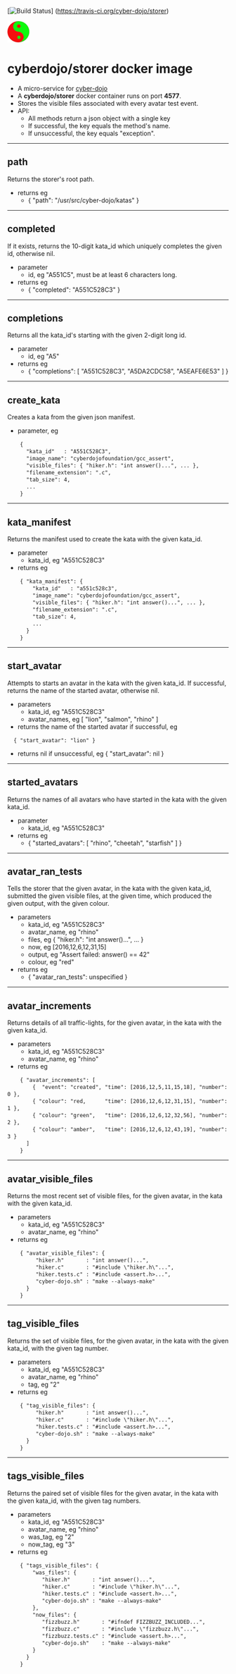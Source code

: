 
[![Build Status](https://travis-ci.org/cyber-dojo/storer.svg?branch=master)]
(https://travis-ci.org/cyber-dojo/storer)

<img src="https://raw.githubusercontent.com/cyber-dojo/nginx/master/images/home_page_logo.png"
alt="cyber-dojo yin/yang logo" width="50px" height="50px"/>

# cyberdojo/storer docker image

- A micro-service for [cyber-dojo](http://cyber-dojo.org)
- A **cyberdojo/storer** docker container runs on port **4577**.
- Stores the visible files associated with every avatar test event.
- API:
  * All methods return a json object with a single key
  * If successful, the key equals the method's name.
  * If unsuccessful, the key equals "exception".

- - - -

## path
Returns the storer's root path.
- returns eg
  * { "path": "/usr/src/cyber-dojo/katas"  }

- - - -

## completed
If it exists, returns the 10-digit kata_id which uniquely completes
the given id, otherwise nil.
- parameter
  * id, eg "A551C5", must be at least 6 characters long.
- returns eg
  * { "completed": "A551C528C3"  }

- - - -

## completions
Returns all the kata_id's starting with the given 2-digit long id.
- parameter
  * id, eg "A5"
- returns eg
  * { "completions": [ "A551C528C3", "A5DA2CDC58", "A5EAFE6E53" ]  }

- - - -

## create_kata
Creates a kata from the given json manifest.
- parameter, eg
```
    {
      "kata_id"   : "A551C528C3",
      "image_name": "cyberdojofoundation/gcc_assert",
      "visible_files": { "hiker.h": "int answer()...", ... },
      "filename_extension": ".c",
      "tab_size": 4,
      ...
    }
```

- - - -

## kata_manifest
Returns the manifest used to create the kata with the given kata_id.
- parameter
  * kata_id, eg "A551C528C3"
- returns eg
```
    { "kata_manifest": {
        "kata_id"   : "a551c528c3",
        "image_name": "cyberdojofoundation/gcc_assert",
        "visible_files": { "hiker.h": "int answer()...", ... },
        "filename_extension": ".c",
        "tab_size": 4,
        ...
      }
    }
```

- - - -

## start_avatar
Attempts to starts an avatar in the kata with the given kata_id.
If successful, returns the name of the started avatar, otherwise nil.
- parameters
  * kata_id,      eg "A551C528C3"
  * avatar_names, eg [ "lion", "salmon", "rhino" ]
- returns the name of the started avatar if successful, eg
```
  { "start_avatar": "lion" }
```
- returns nil if unsuccessful, eg
  { "start_avatar": nil }

- - - -

## started_avatars
Returns the names of all avatars who have started in the kata with the given kata_id.
- parameter
  * kata_id, eg "A551C528C3"
- returns eg
  * { "started_avatars": [ "rhino", "cheetah", "starfish" ] }

- - - -

## avatar_ran_tests
Tells the storer that the given avatar, in the kata with the given kata_id,
submitted the given visible files, at the given time, which produced the given
output, with the given colour.
- parameters
  * kata_id,     eg "A551C528C3"
  * avatar_name, eg "rhino"
  * files,       eg { "hiker.h": "int answer()...", ... }
  * now,         eg [2016,12,6,12,31,15]
  * output,      eg "Assert failed: answer() == 42"
  * colour,      eg "red"
- returns eg
  * { "avatar_ran_tests": unspecified }

- - - -

## avatar_increments
Returns details of all traffic-lights, for the given avatar,
in the kata with the given kata_id.
- parameters
  * kata_id,     eg "A551C528C3"
  * avatar_name, eg "rhino"
- returns eg
```
    { "avatar_increments": [
        {  "event": "created", "time": [2016,12,5,11,15,18], "number": 0 },
        { "colour": "red,      "time": [2016,12,6,12,31,15], "number": 1 },
        { "colour": "green",   "time": [2016,12,6,12,32,56], "number": 2 },
        { "colour": "amber",   "time": [2016,12,6,12,43,19], "number": 3 }
      ]
    }
```

- - - -

## avatar_visible_files
Returns the most recent set of visible files, for the given avatar,
in the kata with the given kata_id.
- parameters
  * kata_id,     eg "A551C528C3"
  * avatar_name, eg "rhino"
- returns eg
```
    { "avatar_visible_files": {
         "hiker.h"       : "int answer()...",
         "hiker.c"       : "#include \"hiker.h\"...",
         "hiker.tests.c" : "#include <assert.h>...",
         "cyber-dojo.sh" : "make --always-make"
      }
    }
```

- - - -

## tag_visible_files
Returns the set of visible files, for the given avatar,
in the kata with the given kata_id, with the given tag number.
- parameters
  * kata_id,     eg "A551C528C3"
  * avatar_name, eg "rhino"
  * tag,         eg "2"
- returns eg
```
    { "tag_visible_files": {
         "hiker.h"       : "int answer()...",
         "hiker.c"       : "#include \"hiker.h\"...",
         "hiker.tests.c" : "#include <assert.h>...",
         "cyber-dojo.sh" : "make --always-make"
      }
    }
```

- - - -

## tags_visible_files
Returns the paired set of visible files for the given avatar,
in the kata with the given kata_id, with the given tag numbers.
- parameters
  * kata_id,     eg "A551C528C3"
  * avatar_name, eg "rhino"
  * was_tag,     eg "2"
  * now_tag,     eg "3"
- returns eg
```
    { "tags_visible_files": {
        "was_files": {
           "hiker.h"       : "int answer()...",
           "hiker.c"       : "#include \"hiker.h\"...",
           "hiker.tests.c" : "#include <assert.h>...",
           "cyber-dojo.sh" : "make --always-make"
        },
        "now_files": {
           "fizzbuzz.h"       : "#ifndef FIZZBUZZ_INCLUDED...",
           "fizzbuzz.c"       : "#include \"fizzbuzz.h\"...",
           "fizzbuzz.tests.c" : "#include <assert.h>...",
           "cyber-dojo.sh"    : "make --always-make"
        }
      }
    }
```

